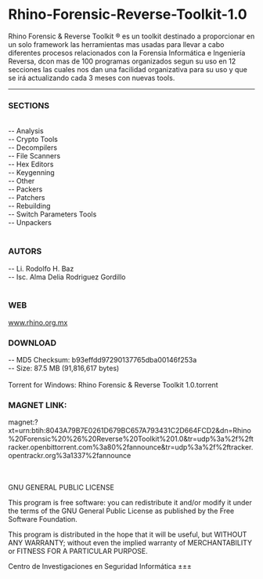 # Rhino-Forensic-Reverse-Toolkit-1.0
Rhino Forensic &amp; Reverse Toolkit ® es un toolkit destinado a proporcionar en un solo framework las herramientas mas usadas para llevar a cabo diferentes procesos relacionados con la Forensia Informática e Ingeniería Reversa, dcon mas de 100 programas organizados segun su uso en 12 secciones las cuales nos dan una facilidad organizativa para su uso y que se irá actualizando cada 3 meses con nuevas tools.

--------
<H3>SECTIONS</H3>
<br>
-- Analysis<br>
-- Crypto Tools<br>
-- Decompilers<br>
-- File Scanners<br>
-- Hex Editors<br>
-- Keygenning<br>
-- Other<br>
-- Packers<br>
-- Patchers<br>
-- Rebuilding<br>
-- Switch Parameters Tools<br>
-- Unpackers<br><BR>
<H3>AUTORS</H3>
                            
-- Li. Rodolfo H. Baz<br>
-- Isc. Alma Delia Rodriguez Gordillo <br>
<BR><H3>WEB</H3>

www.rhino.org.mx<BR>


 <H3>DOWNLOAD</H3>

-- MD5 Checksum: b93effdd97290137765dba00146f253a<br>
-- Size:  87.5 MB (91,816,617 bytes)<br><br>
Torrent for Windows:  Rhino Forensic & Reverse Toolkit 1.0.torrent

<H3>MAGNET LINK:</H3>  magnet:?xt=urn:btih:8043A79B7E0261D679BC657A793431C2D664FCD2&dn=Rhino%20Forensic%20%26%20Reverse%20Toolkit%201.0&tr=udp%3a%2f%2ftracker.openbittorrent.com%3a80%2fannounce&tr=udp%3a%2f%2ftracker.opentrackr.org%3a1337%2fannounce  


<BR><br>GNU GENERAL PUBLIC LICENSE

This program is free software: you can redistribute it and/or modify it under the terms of the GNU General Public License as published by the Free Software Foundation.

This program is distributed in the hope that it will be useful, but WITHOUT ANY WARRANTY; without even the implied warranty of MERCHANTABILITY or FITNESS FOR A PARTICULAR PURPOSE.  

Centro de Investigaciones en Seguridad Informática ±±±
